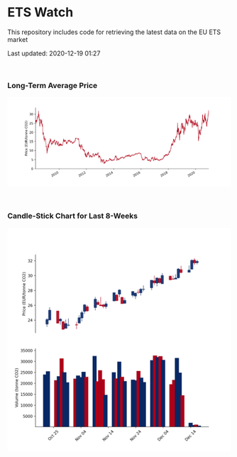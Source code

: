 # ETS Watch

This repository includes code for retrieving the latest data on the EU ETS market

Last updated: 2020-12-19 01:27

<br>

### Long-Term Average Price

![Long-term average](img/long_term_avg.png)

<br>

### Candle-Stick Chart for Last 8-Weeks

![Open, High, Low, Close & Volume](img/ohlc_vol.png)
